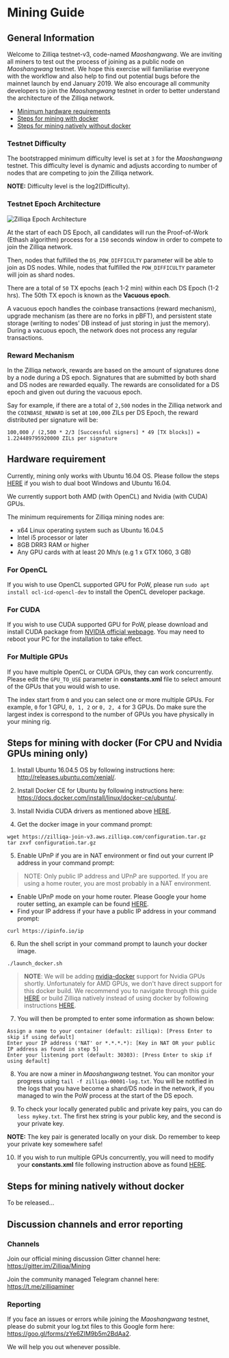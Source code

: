 # Mining Guide

## General Information
Welcome to Zilliqa testnet-v3, code-named _Maoshangwang_. We are inviting all miners to test out the process of joining as a public node on _Maoshangwang_ testnet. We hope this exercise will familiarise everyone with the workflow and also help to find out potential bugs before the mainnet launch by end January 2019. We also encourage all community developers to join the _Maoshangwang_ testnet in order to better understand the architecture of the Zilliqa network.

- [Minimum hardware requirements](#hardware-requirement)
- [Steps for mining with docker](#steps-for-mining-with-docker)
- [Steps for mining natively without docker](#steps-for-mining-natively-without-docker)

### Testnet Difficulty
The bootstrapped minimum difficulty level is set at `3` for the _Maoshangwang_ testnet. This difficulty level is dynamic and adjusts according to number of nodes that are competing to join the Zilliqa network.

**NOTE:** Difficulty level is the log2(Difficulty).

### Testnet Epoch Architecture
![Zilliqa Epoch Architecture](https://i.ibb.co/hgY1j3r/Screenshot-2018-11-28-16-29-39.png)

At the start of each DS Epoch, all candidates will run the Proof-of-Work (Ethash algorithm) process for a `150` seconds window in order to compete to join the Zilliqa network.

Then, nodes that fulfilled the `DS_POW_DIFFICULTY` parameter will be able to join as DS nodes. While, nodes that fulfilled the `POW_DIFFICULTY` parameter will join as shard nodes.

There are a total of `50` TX epochs (each 1-2 min) within each DS Epoch (1-2 hrs). The 50th TX epoch is known as the **Vacuous epoch**.

A vacuous epoch handles the coinbase transactions (reward mechanism), upgrade mechanism (as there are no forks in pBFT), and persistent state storage (writing to nodes’ DB instead of just storing in just the memory). During a vacuous epoch, the network does not process any regular transactions.

### Reward Mechanism
In the Zilliqa network, rewards are based on the amount of signatures done by a node during a DS epoch. Signatures that are submitted by both shard and DS nodes are rewarded equally. The rewards are consolidated for a DS epoch and given out during the vacuous epoch.

Say for example, if there are a total of `2,500` nodes in the Zilliqa network and the `COINBASE_REWARD` is set at `100,000` ZILs per DS Epoch, the reward distributed per signature will be:

`100,000 / (2,500 * 2/3 [Successful signers] * 49 [TX blocks]) = 1.224489795920000 ZILs per signature`

## Hardware requirement
Currently, mining only works with Ubuntu 16.04 OS. Please follow the steps [HERE](https://itsfoss.com/install-ubuntu-1404-dual-boot-mode-windows-8-81-uefi/) if you wish to dual boot Windows and Ubuntu 16.04.

We currently support both AMD (with OpenCL) and Nvidia (with CUDA) GPUs.

The minimum requirements for Zilliqa mining nodes are:
* x64 Linux operating system such as Ubuntu 16.04.5
* Intel i5 processor or later
* 8GB DRR3 RAM or higher
* Any GPU cards with at least 20 Mh/s (e.g 1 x GTX 1060, 3 GB)


### For OpenCL

If you wish to use OpenCL supported GPU for PoW, please run `sudo apt install ocl-icd-opencl-dev` to install the OpenCL developer package.

### For CUDA

If you wish to use CUDA supported GPU for PoW, please download and install CUDA package from [NVIDIA official webpage](https://developer.nvidia.com/cuda-downloads). You may need to reboot your PC for the installation to take effect. 

### For Multiple GPUs

If you have multiple OpenCL or CUDA GPUs, they can work concurrently. Please edit the `GPU_TO_USE` parameter in **constants.xml** file to select amount of the GPUs that you would wish to use. 

The index start from `0` and you can select one or more multiple GPUs. For example, `0` for 1 GPU, `0, 1, 2` or `0, 2, 4` for 3 GPUs. Do make sure the largest index is correspond to the number of GPUs you have physically in your mining rig.

## Steps for mining with docker (For CPU and Nvidia GPUs mining only)
1. Install Ubuntu 16.04.5 OS by following instructions here: http://releases.ubuntu.com/xenial/.


2. Install Docker CE for Ubuntu by following instructions here: https://docs.docker.com/install/linux/docker-ce/ubuntu/.


3. Install Nvidia CUDA drivers as mentioned above [HERE](#for-cuda).


4. Get the docker image in your command prompt:
```
wget https://zilliqa-join-v3.aws.zilliqa.com/configuration.tar.gz
tar zxvf configuration.tar.gz
```


5. Enable UPnP if you are in NAT environment or find out your current IP address in your command prompt:
> NOTE: Only public IP address and UPnP are supported. If you are using a home router, you are most probably in a NAT environment.
* Enable UPnP mode on your home router. Please Google your home router setting, an example can be found [HERE](https://routerguide.net/how-to-enable-upnp-for-rt-ac66u/).
* Find your IP address if your have a public IP address in your command prompt:
```
curl https://ipinfo.io/ip
```

6. Run the shell script in your command prompt to launch your docker image.
```
./launch_docker.sh
```
>**NOTE**: We will be adding [nvidia-docker](https://github.com/NVIDIA/nvidia-docker) support for Nvidia GPUs shortly. Unfortunately for AMD GPUs, we don't have direct support for this docker build. We recommend you to navigate through this guide [HERE](https://instinct.radeon.com/en/amd-deep-learning-stack-using-docker/) or build Zilliqa natively instead of using docker by following instructions [HERE](#steps-for-mining-natively-without-docker).


7. You will then be prompted to enter some information as shown below:
```
Assign a name to your container (default: zilliqa): [Press Enter to skip if using default]
Enter your IP address ('NAT' or *.*.*.*): [Key in NAT OR your public IP address as found in step 5]
Enter your listening port (default: 30303): [Press Enter to skip if using default]
```

8. You are now a miner in _Maoshangwang_ testnet. You can monitor your progress using `tail -f zilliqa-00001-log.txt`. You will be notified in the logs that you have become a shard/DS node in the network, if you managed to win the PoW process at the start of the DS epoch.


9. To check your locally generated public and private key pairs, you can do `less mykey.txt`. The first hex string is your public key, and the second is your private key.

**NOTE:** The key pair is generated locally on your disk. Do remember to keep your private key somewhere safe!

10. If you wish to run multiple GPUs concurrently, you will need to modify your **constants.xml** file following instruction above as found [HERE](#for-multiple-gpus).

## Steps for mining natively without docker
To be released...

## Discussion channels and error reporting
### Channels
Join our official mining discussion Gitter channel here: https://gitter.im/Zilliqa/Mining

Join the community managed Telegram channel here: https://t.me/zilliqaminer

### Reporting
If you face an issues or errors while joining the _Maoshangwang_ testnet, please do submit your log.txt files to this Google form here: https://goo.gl/forms/zYe6ZIM9b5m2BdAa2. 

We will help you out whenever possible.





